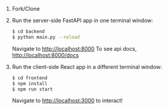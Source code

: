 1. Fork/Clone

1. Run the server-side FastAPI app in one terminal window:

    ```sh
    $ cd backend
    $ python main.py --reload
    ```

    Navigate to [http://localhost:8000](http://localhost:8000)
    To see api docs, [http://localhost:8000/docs](http://localhost:8000/docs)

1. Run the client-side React app in a different terminal window:

    ```sh
    $ cd frontend
    $ npm install
    $ npm run start
    ```

    Navigate to [http://localhost:3000](http://localhost:3000) to interact!


# 
